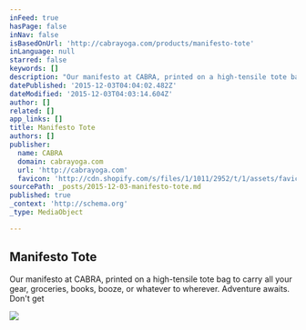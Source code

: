 ```yaml
---
inFeed: true
hasPage: false
inNav: false
isBasedOnUrl: 'http://cabrayoga.com/products/manifesto-tote'
inLanguage: null
starred: false
keywords: []
description: "Our manifesto at CABRA, printed on a high-tensile tote bag to carry all your gear, groceries, books, booze, or whatever to wherever. Adventure awaits. Don't get"
datePublished: '2015-12-03T04:04:02.482Z'
dateModified: '2015-12-03T04:03:14.604Z'
author: []
related: []
app_links: []
title: Manifesto Tote
authors: []
publisher:
  name: CABRA
  domain: cabrayoga.com
  url: 'http://cabrayoga.com'
  favicon: 'http://cdn.shopify.com/s/files/1/1011/2952/t/1/assets/favicon.png?4200337436433943923'
sourcePath: _posts/2015-12-03-manifesto-tote.md
published: true
_context: 'http://schema.org'
_type: MediaObject

---
```

<article style=""><h1>Manifesto Tote</h1><p>Our manifesto at CABRA, printed on a high-tensile tote bag to carry all your gear, groceries, books, booze, or whatever to wherever. Adventure awaits. Don't get</p><img src="http://cdn.shopify.com/s/files/1/1011/2952/products/tote_beige_angle_mockup_grande.png?v=1444603346" /></article>